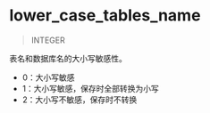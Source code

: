 # lower_case_tables_name
> INTEGER

表名和数据库名的大小写敏感性。
- 0：大小写敏感  
- 1：大小写敏感，保存时全部转换为小写  
- 2：大小写不敏感，保存时不转换
